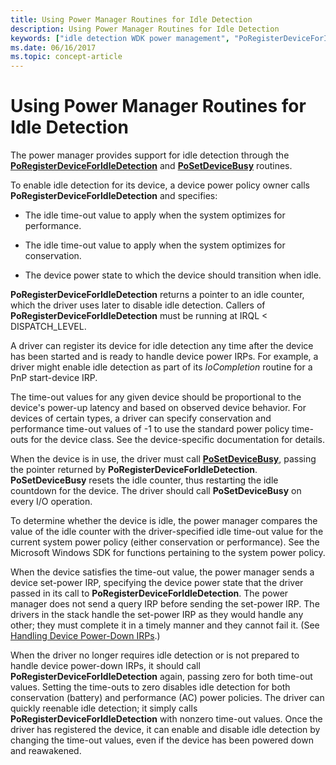 ```yaml
---
title: Using Power Manager Routines for Idle Detection
description: Using Power Manager Routines for Idle Detection
keywords: ["idle detection WDK power management", "PoRegisterDeviceForIdleDetection", "PoSetDeviceBusy", "power manager WDK kernel", "idle time-outs WDK power management", "time-outs WDK power management"]
ms.date: 06/16/2017
ms.topic: concept-article
---
```


# Using Power Manager Routines for Idle Detection





The power manager provides support for idle detection through the [**PoRegisterDeviceForIdleDetection**](/windows-hardware/drivers/ddi/ntifs/nf-ntifs-poregisterdeviceforidledetection) and [**PoSetDeviceBusy**](/windows-hardware/drivers/ddi/wdm/nf-wdm-posetdevicebusy) routines.

To enable idle detection for its device, a device power policy owner calls **PoRegisterDeviceForIdleDetection** and specifies:

-   The idle time-out value to apply when the system optimizes for performance.

-   The idle time-out value to apply when the system optimizes for conservation.

-   The device power state to which the device should transition when idle.

**PoRegisterDeviceForIdleDetection** returns a pointer to an idle counter, which the driver uses later to disable idle detection. Callers of **PoRegisterDeviceForIdleDetection** must be running at IRQL &lt; DISPATCH\_LEVEL.

A driver can register its device for idle detection any time after the device has been started and is ready to handle device power IRPs. For example, a driver might enable idle detection as part of its *IoCompletion* routine for a PnP start-device IRP.

The time-out values for any given device should be proportional to the device's power-up latency and based on observed device behavior. For devices of certain types, a driver can specify conservation and performance time-out values of -1 to use the standard power policy time-outs for the device class. See the device-specific documentation for details.

When the device is in use, the driver must call [**PoSetDeviceBusy**](/windows-hardware/drivers/ddi/wdm/nf-wdm-posetdevicebusy), passing the pointer returned by **PoRegisterDeviceForIdleDetection**. **PoSetDeviceBusy** resets the idle counter, thus restarting the idle countdown for the device. The driver should call **PoSetDeviceBusy** on every I/O operation.

To determine whether the device is idle, the power manager compares the value of the idle counter with the driver-specified idle time-out value for the current system power policy (either conservation or performance). See the Microsoft Windows SDK for functions pertaining to the system power policy.

When the device satisfies the time-out value, the power manager sends a device set-power IRP, specifying the device power state that the driver passed in its call to **PoRegisterDeviceForIdleDetection**. The power manager does not send a query IRP before sending the set-power IRP. The drivers in the stack handle the set-power IRP as they would handle any other; they must complete it in a timely manner and they cannot fail it. (See [Handling Device Power-Down IRPs](handling-device-power-down-irps.md).)

When the driver no longer requires idle detection or is not prepared to handle device power-down IRPs, it should call **PoRegisterDeviceForIdleDetection** again, passing zero for both time-out values. Setting the time-outs to zero disables idle detection for both conservation (battery) and performance (AC) power policies. The driver can quickly reenable idle detection; it simply calls **PoRegisterDeviceForIdleDetection** with nonzero time-out values. Once the driver has registered the device, it can enable and disable idle detection by changing the time-out values, even if the device has been powered down and reawakened.

 

